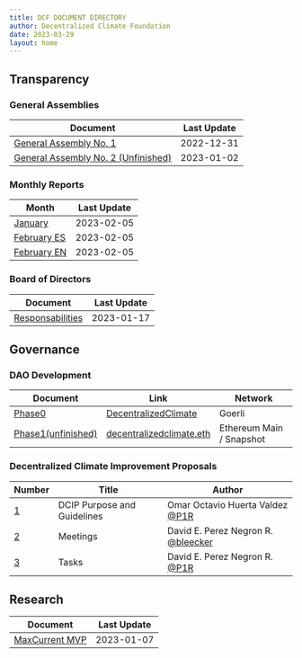 ```yaml
---
title: DCF DOCUMENT DIRECTORY 
author: Decentralized Climate Foundation
date: 2023-03-29
layout: home
---
```



## Transparency

### General Assemblies

| Document | Last Update |
| -------- | -------- |
| [General Assembly No. 1](/general_assemblies/2022-12-31-GeneralAssembly1.html)| 2022-12-31 |
| [General Assembly No. 2 (Unfinished)](/general_assemblies/2023-01-02-GeneralAssembly2.html)| 2023-01-02 |

### Monthly Reports

| Month | Last Update | 
| -------- | -------- |
| [January](/monthly_reports/2023-02-05-MDCJ.html) | 2023-02-05 | 
| [February ES](/monthly_reports/2023-03-05-MDCFES.html) | 2023-02-05 |
| [February EN](/monthly_reports/2023-02-05-MDCFEN.html) | 2023-02-05 |

### Board of Directors

| Document | Last Update |
| -------- | -------- |
| [Responsabilities](/board_of_directors/2023-01-17-Responsabilities.html) | 2023-01-17 |

## Governance 

### DAO Development

| Document | Link | Network |
| -------- | -------- | -------- | 
| [Phase0](/dao_development/2023-01-25-Phase0.html)  | [DecentralizedClimate](https://client.aragon.org/#/decentralizedclimate) | Goerli
| [Phase1(unfinished)](/dao_development/2023-01-25-Phase1.html)  | [decentralizedclimate.eth](https://demo.snapshot.org/#/decentralizedclimate.eth) | Ethereum Main / Snapshot

### Decentralized Climate Improvement Proposals

| Number | Title | Author |
| -------- | -------- | -------- | 
| [ 1 ](https://dev.dcips.decentralizedclimate.org/dcips/dcip-1)  | DCIP Purpose and Guidelines | Omar Octavio Huerta Valdez [@P1R](https://github.com/P1R)
| [ 2 ](https://dev.dcips.decentralizedclimate.org/dcips/dcip-2)  | Meetings | David E. Perez Negron R. [@bleecker](https://github.com/bleeckersteker) 
| [ 3 ](https://dev.dcips.decentralizedclimate.org/dcips/dcip-3)  | Tasks | David E. Perez Negron R. [@P1R](https://github.com/P1R)

## Research

| Document | Last Update |
| -------- | -------- |
| [MaxCurrent MVP](https://hackmd.io/olq6nsUNRR2F3VG1NkWAZA) | 2023-01-07 |


